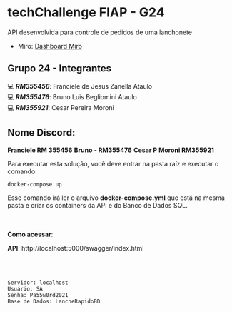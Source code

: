 # techChallenge FIAP - G24

API desenvolvida para controle de pedidos de uma lanchonete


- Miro: [Dashboard Miro](https://miro.com/app/board/uXjVKQl5ank=/?share_link_id=2259608060)


## Grupo 24 - Integrantes
💻 *<b>RM355456</b>*: Franciele de Jesus Zanella Ataulo </br>
💻 *<b>RM355476</b>*: Bruno Luis Begliomini Ataulo </br>
💻 *<b>RM355921</b>*: Cesar Pereira Moroni </br>


## Nome Discord:
<b>Franciele RM 355456</b>
<b>Bruno - RM355476</b>
<b>Cesar P Moroni RM355921</b>




Para executar esta solução, você deve entrar na pasta raíz e executar o comando:
```
docker-compose up
```
Esse comando irá ler o arquivo <b>docker-compose.yml</b> que está na mesma pasta e criar os containers da API e do Banco de Dados SQL.
</br>

</br>

 
</br>
<b>Como acessar</b>:
</br>
 
<b>API</b>: http://localhost:5000/swagger/index.html
</br>

</br>
</br>

```
Servidor: localhost
Usuário: SA
Senha: Pa55w0rd2021
Base de Dados: LancheRapidoBD

```






